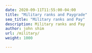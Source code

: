 ```yaml
---
date: 2020-09-11T11:55:00-04:00
title: "Military ranks and Paygrade"
seo_title: "Military ranks and Pay"
description: Military ranks and Pay
author: john shim
url: /military/
weight: 1000

---
```


